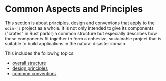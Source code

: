 # Common Aspects and Principles

This section is about principles, design and conventions that apply to the `odin-rs` project as a whole.
It is not only intended to give its components ("crates" in Rust parlor) a common structure but especially describes
how these components fit together to form a cohesive, sustainable project that is suitable to build applications
in the natural disaster domain.

This includes the following topics:

- [overall structure](structure.md)
- [design principles](design_principles.md)
- [common conventions](conventions.md)
